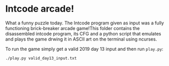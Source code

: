 Intcode arcade!
===============

What a funny puzzle today. The Intcode program given as input was a fully
functioning brick-breaker arcade game!This folder contains the disassembled
intcode program, its CFG and a python script that emulates and plays the game
drwing it in ASCII art on the terminal using ncurses.

To run the game simply get a valid 2019 day 13 input and then run `play.py`:

	./play.py valid_day13_input.txt
